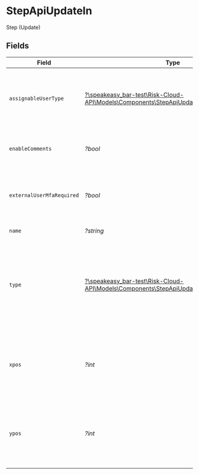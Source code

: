 # StepApiUpdateIn

Step (Update)


## Fields

| Field                                                                                                                                                   | Type                                                                                                                                                    | Required                                                                                                                                                | Description                                                                                                                                             | Example                                                                                                                                                 |
| ------------------------------------------------------------------------------------------------------------------------------------------------------- | ------------------------------------------------------------------------------------------------------------------------------------------------------- | ------------------------------------------------------------------------------------------------------------------------------------------------------- | ------------------------------------------------------------------------------------------------------------------------------------------------------- | ------------------------------------------------------------------------------------------------------------------------------------------------------- |
| `assignableUserType`                                                                                                                                    | [?\speakeasy_bar-test\Risk-Cloud-API\Models\Components\StepApiUpdateInAssignableUserType](../../Models/Components/StepApiUpdateInAssignableUserType.md) | :heavy_minus_sign:                                                                                                                                      | Indicates which users are allowed to be assigned this step on a record                                                                                  | APP_USERS                                                                                                                                               |
| `enableComments`                                                                                                                                        | *?bool*                                                                                                                                                 | :heavy_minus_sign:                                                                                                                                      | Whether comments are displayed on a step                                                                                                                | false                                                                                                                                                   |
| `externalUserMfaRequired`                                                                                                                               | *?bool*                                                                                                                                                 | :heavy_minus_sign:                                                                                                                                      | Whether MFA is required for external users to access this step.                                                                                         | false                                                                                                                                                   |
| `name`                                                                                                                                                  | *?string*                                                                                                                                               | :heavy_minus_sign:                                                                                                                                      | The name of the step                                                                                                                                    | Identify Risk                                                                                                                                           |
| `type`                                                                                                                                                  | [?\speakeasy_bar-test\Risk-Cloud-API\Models\Components\StepApiUpdateInType](../../Models/Components/StepApiUpdateInType.md)                             | :heavy_minus_sign:                                                                                                                                      | The type of the step (for END steps, this property cannot be updated since there would be no outgoing default next paths)                               | ORIGIN                                                                                                                                                  |
| `xpos`                                                                                                                                                  | *?int*                                                                                                                                                  | :heavy_minus_sign:                                                                                                                                      | The x-coordinate of the step in the application builder (must not be less than 0)                                                                       | 20                                                                                                                                                      |
| `ypos`                                                                                                                                                  | *?int*                                                                                                                                                  | :heavy_minus_sign:                                                                                                                                      | The y-coordinate of the step in the application builder (must not be less than 0)                                                                       | 20                                                                                                                                                      |